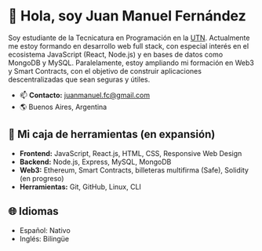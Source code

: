 # 👋 Hola, soy Juan Manuel Fernández

Soy estudiante de la Tecnicatura en Programación en la [UTN](https://utn.edu.ar/es/). Actualmente me estoy formando en desarrollo web full stack, con especial interés en el ecosistema JavaScript (React, Node.js) y en bases de datos como MongoDB y MySQL. Paralelamente, estoy ampliando mi formación en Web3 y Smart Contracts, con el objetivo de construir aplicaciones descentralizadas que sean seguras y útiles.   

- 📫 **Contacto:** juanmanuel.fc@gmail.com  
- 🌎 Buenos Aires, Argentina  

## 🚀 Mi caja de herramientas (en expansión)

- **Frontend:** JavaScript, React.js, HTML, CSS, Responsive Web Design  
- **Backend:** Node.js, Express, MySQL, MongoDB  
- **Web3:** Ethereum, Smart Contracts, billeteras multifirma (Safe), Solidity (en progreso)  
- **Herramientas:** Git, GitHub, Linux, CLI  

## 🌐 Idiomas

- Español: Nativo  
- Inglés: Bilingüe

